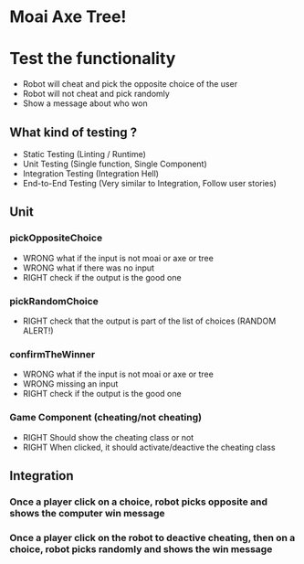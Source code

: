# Moai Axe Tree!

# Test the functionality

- Robot will cheat and pick the opposite choice of the user
- Robot will not cheat and pick randomly
- Show a message about who won

## What kind of testing ?

- Static Testing (Linting / Runtime)
- Unit Testing (Single function, Single Component)
- Integration Testing (Integration Hell)
- End-to-End Testing (Very similar to Integration, Follow user stories)

## Unit

### pickOppositeChoice

- WRONG what if the input is not moai or axe or tree
- WRONG what if there was no input
- RIGHT check if the output is the good one
  
### pickRandomChoice

- RIGHT check that the output is part of the list of choices (RANDOM ALERT!)

### confirmTheWinner

- WRONG what if the input is not moai or axe or tree
- WRONG missing an input
- RIGHT check if the output is the good one

### Game Component (cheating/not cheating)

- RIGHT Should show the cheating class or not
- RIGHT When clicked, it should activate/deactive the cheating class

## Integration

### Once a player click on a choice, robot picks opposite and shows the computer win message
### Once a player click on the robot to deactive cheating, then on a choice, robot picks randomly and shows the win message